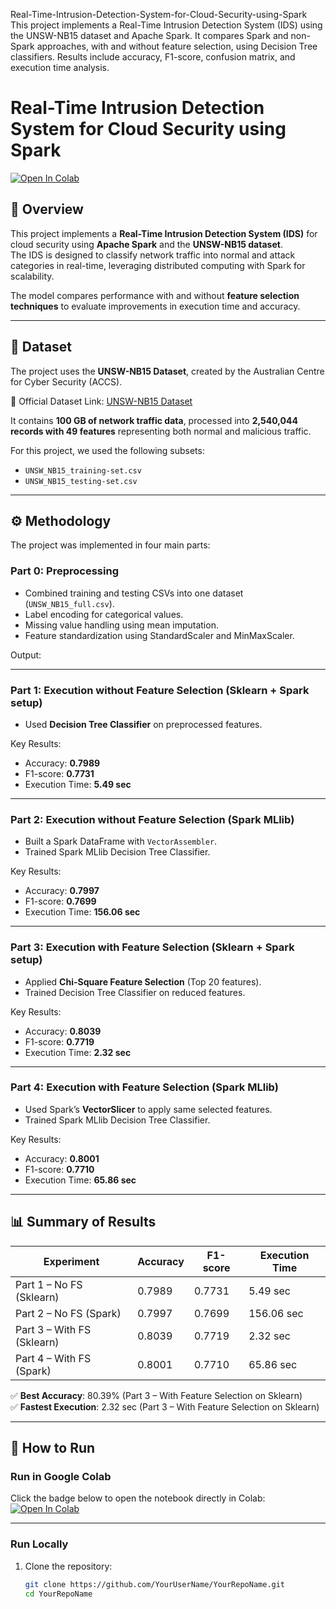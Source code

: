 Real-Time-Intrusion-Detection-System-for-Cloud-Security-using-Spark
This project implements a Real-Time Intrusion Detection System (IDS) using the UNSW-NB15 dataset and Apache Spark. It compares Spark and non-Spark approaches, with and without feature selection, using Decision Tree classifiers. Results include accuracy, F1-score, confusion matrix, and execution time analysis.


# Real-Time Intrusion Detection System for Cloud Security using Spark

[![Open In Colab](https://colab.research.google.com/assets/colab-badge.svg)](https://colab.research.google.com/github/YourUserName/YourRepoName/blob/main/IDS_Project.ipynb)

## 📌 Overview
This project implements a **Real-Time Intrusion Detection System (IDS)** for cloud security using **Apache Spark** and the **UNSW-NB15 dataset**.  
The IDS is designed to classify network traffic into normal and attack categories in real-time, leveraging distributed computing with Spark for scalability.  

The model compares performance with and without **feature selection techniques** to evaluate improvements in execution time and accuracy.  

---

## 📂 Dataset
The project uses the **UNSW-NB15 Dataset**, created by the Australian Centre for Cyber Security (ACCS).  

🔗 Official Dataset Link: [UNSW-NB15 Dataset](https://research.unsw.edu.au/projects/unsw-nb15-dataset)  

It contains **100 GB of network traffic data**, processed into **2,540,044 records with 49 features** representing both normal and malicious traffic.  

For this project, we used the following subsets:  
- `UNSW_NB15_training-set.csv`  
- `UNSW_NB15_testing-set.csv`  

---

## ⚙️ Methodology
The project was implemented in four main parts:

### **Part 0: Preprocessing**
- Combined training and testing CSVs into one dataset (`UNSW_NB15_full.csv`).  
- Label encoding for categorical values.  
- Missing value handling using mean imputation.  
- Feature standardization using StandardScaler and MinMaxScaler.  

Output:  


---

### **Part 1: Execution without Feature Selection (Sklearn + Spark setup)**
- Used **Decision Tree Classifier** on preprocessed features.  

Key Results:  
- Accuracy: **0.7989**  
- F1-score: **0.7731**  
- Execution Time: **5.49 sec**  

---

### **Part 2: Execution without Feature Selection (Spark MLlib)**
- Built a Spark DataFrame with `VectorAssembler`.  
- Trained Spark MLlib Decision Tree Classifier.  

Key Results:  
- Accuracy: **0.7997**  
- F1-score: **0.7699**  
- Execution Time: **156.06 sec**  

---

### **Part 3: Execution with Feature Selection (Sklearn + Spark setup)**
- Applied **Chi-Square Feature Selection** (Top 20 features).  
- Trained Decision Tree Classifier on reduced features.  

Key Results:  
- Accuracy: **0.8039**  
- F1-score: **0.7719**  
- Execution Time: **2.32 sec**  

---

### **Part 4: Execution with Feature Selection (Spark MLlib)**
- Used Spark’s **VectorSlicer** to apply same selected features.  
- Trained Spark MLlib Decision Tree Classifier.  

Key Results:  
- Accuracy: **0.8001**  
- F1-score: **0.7710**  
- Execution Time: **65.86 sec**  

---

## 📊 Summary of Results
| Experiment | Accuracy | F1-score | Execution Time |
|------------|----------|----------|----------------|
| Part 1 – No FS (Sklearn) | 0.7989 | 0.7731 | 5.49 sec |
| Part 2 – No FS (Spark)   | 0.7997 | 0.7699 | 156.06 sec |
| Part 3 – With FS (Sklearn)| 0.8039 | 0.7719 | 2.32 sec |
| Part 4 – With FS (Spark) | 0.8001 | 0.7710 | 65.86 sec |

✅ **Best Accuracy**: 80.39% (Part 3 – With Feature Selection on Sklearn)  
✅ **Fastest Execution**: 2.32 sec (Part 3 – With Feature Selection on Sklearn)  

---

## 🚀 How to Run

### **Run in Google Colab**
Click the badge below to open the notebook directly in Colab:  
[![Open In Colab](https://colab.research.google.com/assets/colab-badge.svg)](https://colab.research.google.com/github/YourUserName/YourRepoName/blob/main/IDS_Project.ipynb)

---

### **Run Locally**
1. Clone the repository:
   ```bash
   git clone https://github.com/YourUserName/YourRepoName.git
   cd YourRepoName



